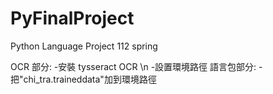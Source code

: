 # PyFinalProject

Python Language Project 112 spring

OCR 部分: -安裝 tysseract OCR \n -設置環境路徑
語言包部分: -把"chi_tra.traineddata"加到環境路徑
